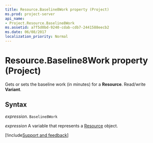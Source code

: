 ```yaml
---
title: Resource.Baseline8Work property (Project)
ms.prod: project-server
api_name:
- Project.Resource.Baseline8Work
ms.assetid: a7f5d0bd-9240-cdab-cdb7-2441588eecb2
ms.date: 06/08/2017
localization_priority: Normal
---
```



# Resource.Baseline8Work property (Project)

Gets or sets the baseline work (in minutes) for a  **Resource**. Read/write **Variant**.


## Syntax

_expression_. `Baseline8Work`

_expression_ A variable that represents a [Resource](./Project.Resource.md) object.

[!include[Support and feedback](~/includes/feedback-boilerplate.md)]